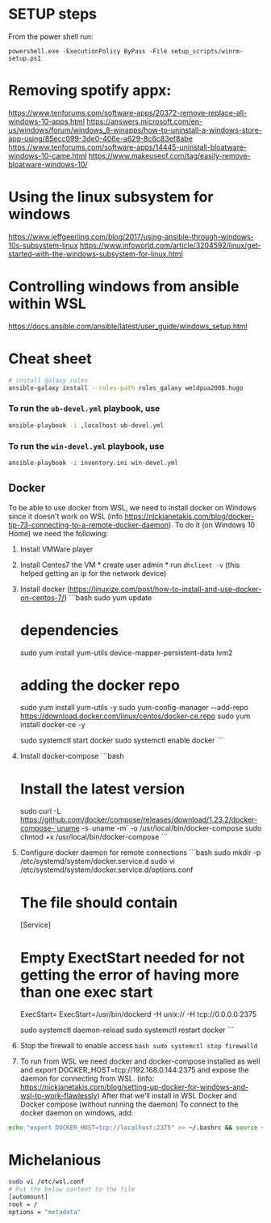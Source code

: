 # SETUP steps
From the power shell run:
```
powershell.exe -ExecutionPolicy ByPass -File setup_scripts/winrm-setup.ps1
```

# Removing spotify appx:
https://www.tenforums.com/software-apps/20372-remove-replace-all-windows-10-apps.html
https://answers.microsoft.com/en-us/windows/forum/windows_8-winapps/how-to-uninstall-a-windows-store-app-using/85ecc099-3de0-406e-a629-8c6c83ef8abe
https://www.tenforums.com/software-apps/14445-uninstall-bloatware-windows-10-came.html
https://www.makeuseof.com/tag/easily-remove-bloatware-windows-10/

# Using the linux subsystem for windows
https://www.jeffgeerling.com/blog/2017/using-ansible-through-windows-10s-subsystem-linux
https://www.infoworld.com/article/3204592/linux/get-started-with-the-windows-subsystem-for-linux.html

# Controlling windows from ansible within WSL
https://docs.ansible.com/ansible/latest/user_guide/windows_setup.html

# Cheat sheet

```bash
# install galaxy roles
ansible-galaxy install --roles-path roles_galaxy weldpua2008.hugo
```


### To run the `ub-devel.yml` playbook, use
```bash
ansible-playbook -i ,localhost ub-devel.yml
```

### To run the `win-devel.yml` playbook, use
```bash
ansible-playbook -i inventory.ini win-devel.yml
```

## Docker
To be able to use docker from WSL, we need to install docker on Windows
since it doesn't work on WSL 
(info https://nickjanetakis.com/blog/docker-tip-73-connecting-to-a-remote-docker-daemon).
To do it (on Windows 10 Home) we need the following:
  1. Install VMWare player
  2. Install Centos7 the VM
    * create user admin
    * run `dhclient -v` (this helped getting an ip for the network device)
  3. Install docker (https://linuxize.com/post/how-to-install-and-use-docker-on-centos-7/)
    ```bash
      sudo yum update
      # dependencies
      sudo yum install yum-utils device-mapper-persistent-data lvm2

      # adding the docker repo
      sudo yum install yum-utils -y
      sudo yum-config-manager --add-repo https://download.docker.com/linux/centos/docker-ce.repo
      sudo yum install docker-ce -y

      sudo systemctl start docker
      sudo systemctl enable docker
    ```
  4. Install docker-compose
    ```bash
      # Install the latest version
      sudo curl -L https://github.com/docker/compose/releases/download/1.23.2/docker-compose-`uname -s`-`uname -m` -o /usr/local/bin/docker-compose
      sudo chmod +x /usr/local/bin/docker-compose
    ```
  5. Configure docker daemon for remote connections
    ```bash
      sudo mkdir -p /etc/systemd/system/docker.service.d
      sudo vi /etc/systemd/system/docker.service.d/options.conf

      # The file should contain
      [Service]
      # Empty ExectStart needed for not getting the error of having more than one exec start
      ExecStart=
      ExecStart=/usr/bin/dockerd -H unix:// -H tcp://0.0.0.0:2375

      sudo systemctl daemon-reload
      sudo systemctl restart docker
    ```
  6. Stop the firewall to enable access
    ```bash
      sudo systemctl stop firewalld
    ```
  7. To run from WSL we need docker and docker-compose installed as well
  and export DOCKER_HOST=tcp://192.168.0.144:2375 
and expose the daemon for connecting from WSL. (info: https://nickjanetakis.com/blog/setting-up-docker-for-windows-and-wsl-to-work-flawlessly)
After that we'll install in WSL Docker and Docker compose (without running the daemon)
To connect to the docker daemon on windows, add:
```sh
echo "export DOCKER_HOST=tcp://localhost:2375" >> ~/.bashrc && source ~/.bashrc
```


# Michelanious

```bash
sudo vi /etc/wsl.conf
# Put the below content to the file
[automount]
root = /
options = "metadata" 
```
